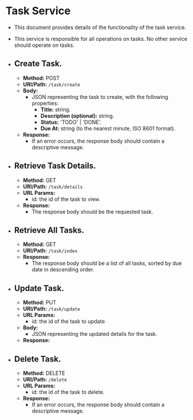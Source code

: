 # Task Service
- This document provides details of the functionality of the task service.
- This service is responsible for all operations on tasks. No other service should operate on tasks.

- ## Create Task.
  - **Method:** POST
  - **URI/Path:** ```/task/create```
  - **Body:**
    - JSON representing the task to create, with the following properties:
      - **Title:** string.
      - **Description (optional):** string.
      - **Status:** 'TODO' | 'DONE'.
      - **Due At:** string (to the nearest minute, ISO 8601 format).
  - **Response:**
    - If an error occurs, the response body should contain a descriptive message.

- ## Retrieve Task Details.
  - **Method:** GET
  - **URI/Path:** ```/task/details```
  - **URL Params:**
    - id: the id of the task to view.
  - **Response:**
    - The response body should be the requested task.
- ## Retrieve All Tasks.
  - **Method:** GET
  - **URI/Path:** ```/task/index```
  - **Response:**
    - The response body should be a list of all tasks, sorted by due date in descending order.
- ## Update Task.
  - **Method:** PUT
  - **URI/Path:** ```/task/update```
  - **URL Params:**
    - id: the id of the task to update
  - **Body:**
    - JSON representing the updated details for the task.
  - **Response:**
- ## Delete Task.
  - **Method:** DELETE
  - **URI/Path:** ```/delete```
  - **URL Params:**
    - id: the id of the task to delete.
  - **Response:**
    - If an error occurs, the response body should contain a descriptive message.
